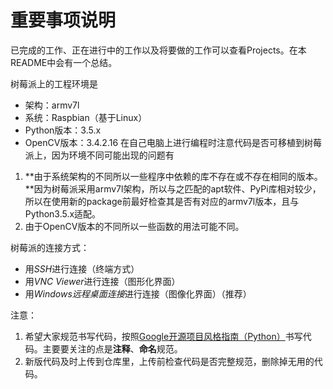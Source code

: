 # 重要事项说明

已完成的工作、正在进行中的工作以及将要做的工作可以查看Projects。在本README中会有一个总结。

树莓派上的工程环境是
* 架构：armv7l
* 系统：Raspbian（基于Linux）
* Python版本：3.5.x
* OpenCV版本：3.4.2.16
在自己电脑上进行编程时注意代码是否可移植到树莓派上，因为环境不同可能出现的问题有
1.  **由于系统架构的不同所以一些程序中依赖的库不存在或不存在相同的版本。**因为树莓派采用armv7l架构，所以与之匹配的apt软件、PyPi库相对较少，所以在使用新的package前最好检查其是否有对应的armv7l版本，且与Python3.5.x适配。
2.  由于OpenCV版本的不同所以一些函数的用法可能不同。

树莓派的连接方式：
* 用*SSH*进行连接（终端方式）
* 用*VNC Viewer*进行连接（图形化界面）
* 用*Windows远程桌面连接*进行连接（图像化界面）（推荐）

注意：
1. 希望大家规范书写代码，按照[Google开源项目风格指南（Python）](https://zh-google-styleguide.readthedocs.io/en/latest/google-python-styleguide/contents/)书写代码。主要要关注的点是**注释**、**命名**规范。
2. 新版代码及时上传到仓库里，上传前检查代码是否完整规范，删除掉无用的代码。
